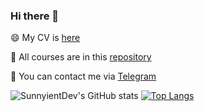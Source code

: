 ### Hi there 👋

😄 My CV is [here](https://drive.google.com/drive/folders/1HRgLCCWMBoHAiMu1uBu3SAzgjA6Cv46t?usp=sharing)

📖 All courses are in this [repository](https://github.com/SunnyientDev/all_courses)

💌 You can contact me via [Telegram](https://t.me/Sunny_Oronovskaya)


![SunnyientDev's GitHub stats](https://github-readme-stats.vercel.app/api?username=SunnyientDev&show_icons=true&theme=react)
[![Top Langs](https://github-readme-stats.vercel.app/api/top-langs/?username=SunnyientDev&langs_count=15&theme=react&layout=compact)](https://github.com/anuraghazra/github-readme-stats)  

